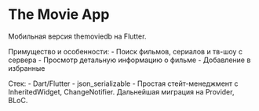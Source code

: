 # The Movie App

Мобильная версия themoviedb на Flutter.

Примущество и особенности:
    - Поиск фильмов, сериалов и тв-шоу с сервера
    - Просмотр детальную информацию о фильме
    - Добавление в избранные

Стек:
    - Dart/Flutter
    - json_serializable
    - Простая стейт-менеджмент с InheritedWidget, ChangeNotifier. Дальнейшая миграция на Provider, BLoC.

    